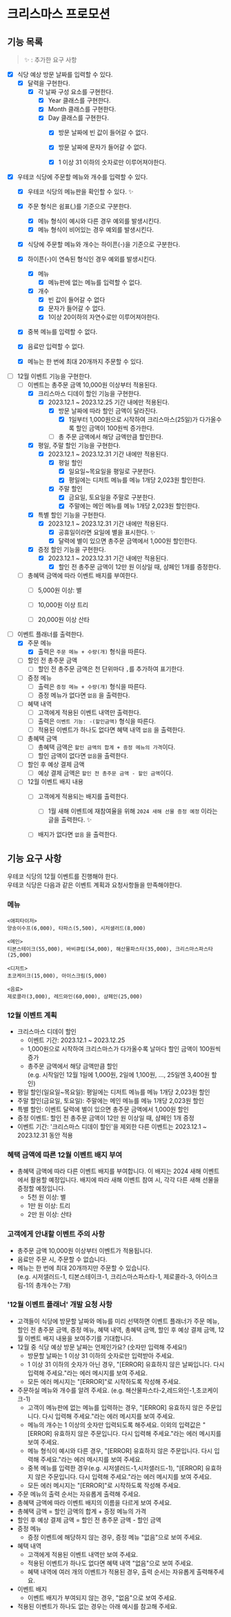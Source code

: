 # 크리스마스 프로모션
## 기능 목록
> ✨ : 추가한 요구 사항

- [X] 식당 예상 방문 날짜를 입력할 수 있다.
  - [X] 달력을 구현한다.
    - [X] 각 날짜 구성 요소를 구현한다.
      - [X] Year 클래스를 구현한다.
      - [X] Month 클래스를 구현한다.
      - [X] Day 클래스를 구현한다.
        - [X] 방문 날짜에 빈 값이 들어갈 수 없다.
        - [X] 방문 날짜에 문자가 들어갈 수 없다.
        - [X] 1 이상 31 이하의 숫자로만 이루어져야한다.


- [X] 우테코 식당에 주문할 메뉴와 개수를 입력할 수 있다.
  - [X] 우테코 식당의 메뉴판을 확인할 수 있다. ✨
  - [X] 주문 형식은 쉼표(,)를 기준으로 구분한다.
    - [X] 메뉴 형식이 예시와 다른 경우 예외를 발생시킨다.
    - [X] 메뉴 형식이 비어있는 경우 예외를 발생시킨다.
  - [X] 식당에 주문할 메뉴와 개수는 하이픈(-)을 기준으로 구분한다.
  - [X] 하이픈(-)이 연속된 형식인 경우 예외를 발생시킨다.
    - [X] 메뉴
      - [X] 메뉴판에 없는 메뉴를 입력할 수 없다.
    - [X] 개수 
      - [X] 빈 값이 들어갈 수 없다
      - [X] 문자가 들어갈 수 없다.
      - [X] 1이상 20이하의 자연수로만 이루어져야한다.
  - [X] 중복 메뉴를 입력할 수 없다.
  - [X] 음료만 입력할 수 없다.
  - [X] 메뉴는 한 번에 최대 20개까지 주문할 수 있다.


- [ ] 12월 이벤트 기능을 구현한다.
  - [ ] 이벤트는 총주문 금액 10,000원 이상부터 적용된다. 
    - [X] 크리스마스 디데이 할인 기능을 구현한다.
      - [X] 2023.12.1 ~ 2023.12.25 기간 내에만 적용된다.
        - [X] 방문 날짜에 따라 할인 금액이 달라진다.
          - [X] 1일부터 1,000원으로 시작하여 크리스마스(25일)가 다가올수록 할인 금액이 100원씩 증가한다.
        - [ ] 총 주문 금액에서 해당 금액만큼 할인한다.
    - [X] 평일, 주말 할인 기능을 구현한다.
      - [X] 2023.12.1 ~ 2023.12.31 기간 내에만 적용된다.
        - [X] 평일 할인
          - [X] 일요일~목요일을 평일로 구분한다.
          - [X] 평일에는 디저트 메뉴를 메뉴 1개당 2,023원 할인한다.
        - [X] 주말 할인
          - [X] 금요일, 토요일을 주말로 구분한다.
          - [X] 주말에는 메인 메뉴를 메뉴 1개당 2,023원 할인한다.
    - [X] 특별 할인 기능을 구현한다.
      - [X] 2023.12.1 ~ 2023.12.31 기간 내에만 적용된다.
        - [X] 공휴일이라면 요일에 별을 표시한다. ✨
        - [X] 달력에 별이 있으면 총주문 금액에서 1,000원 할인한다.
    - [X] 증정 할인 기능을 구현한다.
      - [X] 2023.12.1 ~ 2023.12.31 기간 내에만 적용된다.
        - [X] 할인 전 총주문 금액이 12만 원 이상일 때, 샴페인 1개를 증정한다.
  - [ ] 총혜택 금액에 따라 이벤트 배지를 부여한다.
    - [ ] 5,000원 이상: 별
    - [ ] 10,000원 이상 트리
    - [ ] 20,000원 이상 산타


- [ ] 이벤트 플래너를 출력한다.
  - [X] 주문 메뉴
    - [X] 출력은 `주문 메뉴 + 수량(개)` 형식을 따른다.
  - [ ] 할인 전 총주문 금액
    - [ ] 할인 전 총주문 금액은 천 단위마다 `,`를 추가하여 표기한다.
  - [ ] 증정 메뉴 
    - [ ] 출력은 `증정 메뉴 + 수량(개)` 형식을 따른다. 
    - [ ] 증정 메뉴가 없다면 `없음` 을 출력한다.
  - [ ] 혜택 내역
    - [ ] 고객에게 적용된 이벤트 내역만 출력한다.
    - [ ] 출력은 `이벤트 기능: -(할인금액)` 형식을 따른다.
    - [ ] 적용된 이벤트가 하나도 없다면 혜택 내역 `없음` 을 출력한다.
  - [ ] 총혜택 금액
    - [ ] 총혜택 금액은 `할인 금액의 합계 + 증정 메뉴의 가격`이다.
    - [ ] 할인 금액이 없다면 `없음`을 출력한다. 
  - [ ] 할인 후 예상 결제 금액
    - [ ] 예상 결제 금액은 `할인 전 총주문 금액 - 할인 금액`이다.
  - [ ] 12월 이벤트 배지 내용
    - [ ] 고객에게 적용되는 배지를 출력한다.
      - [ ] 1월 새해 이벤트에 재참여율을 위해 `2024 새해 선물 증정 예정` 이라는 글을 출력한다. ✨ 
    - [ ] 배지가 없다면 `없음` 을 출력한다.
    
  

## 기능 요구 사항
우테코 식당의 12월 이벤트를 진행해야 한다. <br>
우테코 식당은 다음과 같은 이벤트 계획과 요청사항들을 만족해야한다.

### 메뉴
```
<애피타이저>
양송이수프(6,000), 타파스(5,500), 시저샐러드(8,000)

<메인>
티본스테이크(55,000), 바비큐립(54,000), 해산물파스타(35,000), 크리스마스파스타(25,000)

<디저트>
초코케이크(15,000), 아이스크림(5,000)

<음료>
제로콜라(3,000), 레드와인(60,000), 샴페인(25,000)
```

### 12월 이벤트 계획
- 크리스마스 디데이 할인
    - 이벤트 기간: 2023.12.1 ~ 2023.12.25
    - 1,000원으로 시작하여 크리스마스가 다가올수록 날마다 할인 금액이 100원씩 증가
    - 총주문 금액에서 해당 금액만큼 할인  
      (e.g. 시작일인 12월 1일에 1,000원, 2일에 1,100원, ..., 25일엔 3,400원 할인)
- 평일 할인(일요일~목요일): 평일에는 디저트 메뉴를 메뉴 1개당 2,023원 할인
- 주말 할인(금요일, 토요일): 주말에는 메인 메뉴를 메뉴 1개당 2,023원 할인
- 특별 할인: 이벤트 달력에 별이 있으면 총주문 금액에서 1,000원 할인
- 증정 이벤트: 할인 전 총주문 금액이 12만 원 이상일 때, 샴페인 1개 증정
- 이벤트 기간: '크리스마스 디데이 할인'을 제외한 다른 이벤트는 2023.12.1 ~ 2023.12.31 동안 적용

### 혜택 금액에 따른 12월 이벤트 배지 부여

- 총혜택 금액에 따라 다른 이벤트 배지를 부여합니다. 이 배지는 2024 새해 이벤트에서 활용할 예정입니다.
  배지에 따라 새해 이벤트 참여 시, 각각 다른 새해 선물을 증정할 예정입니다.
    - 5천 원 이상: 별
    - 1만 원 이상: 트리
    - 2만 원 이상: 산타

### 고객에게 안내할 이벤트 주의 사항

- 총주문 금액 10,000원 이상부터 이벤트가 적용됩니다.
- 음료만 주문 시, 주문할 수 없습니다.
- 메뉴는 한 번에 최대 20개까지만 주문할 수 있습니다.  
  (e.g. 시저샐러드-1, 티본스테이크-1, 크리스마스파스타-1, 제로콜라-3, 아이스크림-1의 총개수는 7개)

### '12월 이벤트 플래너' 개발 요청 사항

- 고객들이 식당에 방문할 날짜와 메뉴를 미리 선택하면 이벤트 플래너가 주문 메뉴, 할인 전 총주문 금액, 증정 메뉴, 혜택 내역, 총혜택 금액, 할인 후 예상 결제 금액, 12월 이벤트 배지 내용을 보여주기를 기대합니다.
- 12월 중 식당 예상 방문 날짜는 언제인가요? (숫자만 입력해 주세요!)
    - 방문할 날짜는 1 이상 31 이하의 숫자로만 입력받아 주세요.
    - 1 이상 31 이하의 숫자가 아닌 경우, "[ERROR] 유효하지 않은 날짜입니다. 다시 입력해 주세요."라는 에러 메시지를 보여 주세요.
    - 모든 에러 메시지는 "[ERROR]"로 시작하도록 작성해 주세요.
- 주문하실 메뉴와 개수를 알려 주세요. (e.g. 해산물파스타-2,레드와인-1,초코케이크-1)
    - 고객이 메뉴판에 없는 메뉴를 입력하는 경우, "[ERROR] 유효하지 않은 주문입니다. 다시 입력해 주세요."라는 에러 메시지를 보여 주세요.
    - 메뉴의 개수는 1 이상의 숫자만 입력되도록 해주세요. 이외의 입력값은 "[ERROR] 유효하지 않은 주문입니다. 다시 입력해 주세요."라는 에러 메시지를 보여 주세요.
    - 메뉴 형식이 예시와 다른 경우, "[ERROR] 유효하지 않은 주문입니다. 다시 입력해 주세요."라는 에러 메시지를 보여 주세요.
    - 중복 메뉴를 입력한 경우(e.g. 시저샐러드-1,시저샐러드-1), "[ERROR] 유효하지 않은 주문입니다. 다시 입력해 주세요."라는 에러 메시지를 보여 주세요.
    - 모든 에러 메시지는 "[ERROR]"로 시작하도록 작성해 주세요.
- 주문 메뉴의 출력 순서는 자유롭게 출력해 주세요.
- 총혜택 금액에 따라 이벤트 배지의 이름을 다르게 보여 주세요.
- 총혜택 금액 = 할인 금액의 합계 + 증정 메뉴의 가격
- 할인 후 예상 결제 금액 = 할인 전 총주문 금액 - 할인 금액
- 증정 메뉴
    - 증정 이벤트에 해당하지 않는 경우, 증정 메뉴 "없음"으로 보여 주세요.
- 혜택 내역
    - 고객에게 적용된 이벤트 내역만 보여 주세요.
    - 적용된 이벤트가 하나도 없다면 혜택 내역 "없음"으로 보여 주세요.
    - 혜택 내역에 여러 개의 이벤트가 적용된 경우, 출력 순서는 자유롭게 출력해주세요.
- 이벤트 배지
    - 이벤트 배지가 부여되지 않는 경우, "없음"으로 보여 주세요.
- 적용된 이벤트가 하나도 없는 경우는 아래 예시를 참고해 주세요.